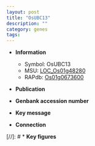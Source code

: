 ```yaml
---
layout: post
title: "OsUBC13"
description: ""
category: genes
tags: 
---
```


* **Information**  
    + Symbol: OsUBC13  
    + MSU: [LOC_Os01g48280](http://rice.uga.edu/cgi-bin/ORF_infopage.cgi?orf=LOC_Os01g48280)  
    + RAPdb: [Os01g0673600](http://rapdb.dna.affrc.go.jp/viewer/gbrowse_details/irgsp1?name=Os01g0673600)  

* **Publication**  

* **Genbank accession number**  

* **Key message**  

* **Connection**  

[//]: # * **Key figures**  


